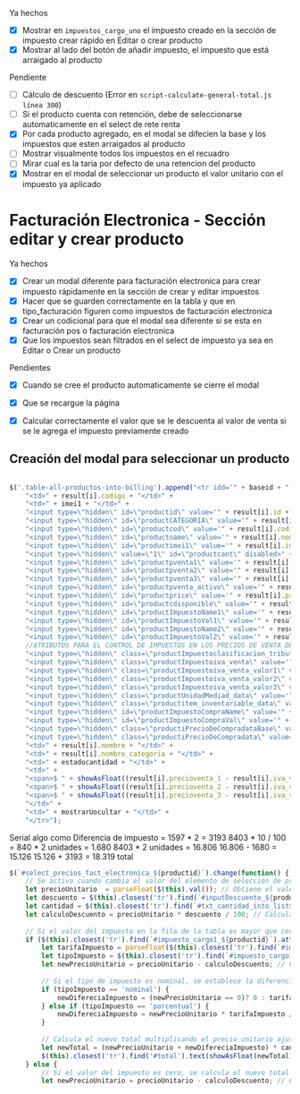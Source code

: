 Ya hechos
- [x] Mostrar en `impuestos_cargo_uno` el impuesto creado en la sección de impuesto crear rápido en Editar o crear producto
- [x] Mostrar al lado del botón de añadir impuesto, el impuesto que está arraigado al producto

Pendiente
- [ ] Cálculo de descuento (Error en `script-calculate-general-total.js línea 300`)
- [ ] Si el producto cuenta con retención, debe de seleccionarse automaticamente en el select de rete renta
- [x] Por cada producto agregado, en el modal se difecien la base y los impuestos que esten arraigados al producto
- [ ] Mostrar visualmente todos los impuestos en el recuadro
- [ ] Mirar cual es la taria por defecto de una retencion del producto
- [x] Mostrar en el modal de seleccionar un producto el valor unitario con el impuesto ya aplicado
# Facturación Electronica - Sección editar y crear producto
Ya hechos
- [x] Crear un modal diferente para facturación electronica para crear impuesto rápidamente en la sección de crear y editar impuestos
- [x] Hacer que se guarden correctamente en la tabla y que en tipo_facturación figuren como impuestos de facturación electronica
- [x] Crear un codicional para que el modal sea diferente si se esta en facturación pos o facturación electronica
- [x] Que los impuestos sean filtrados en el select de impuesto ya sea en Editar o Crear un producto

Pendientes
- [x] Cuando se cree el producto automaticamente se cierre el modal
- [x] Que se recargue la página
- [x] Calcular correctamente el valor que se le descuenta al valor de venta si se le agrega el impuesto previamente creado


## Creación del modal para seleccionar un producto

```javascript

$('.table-all-productos-into-billing').append("<tr idd='" + baseid + "' name='" + basename + "' taxd='" + basetaxd + "' taxn='" + basetaxn + "' base='" + basebase + "'>  " +  
    "<td>" + result[i].codigo + "</td>" +  
    "<td>" + imei1 + "</td>" +  
    "<input type=\"hidden\" id=\"productid\" value='" + result[i].id + "'>" +  
    "<input type=\"hidden\" id=\"productCATEGORIA\" value='" + result[i].id_categoria + "'>" +  
    "<input type=\"hidden\" id=\"productcod\" value='" + result[i].codigo + "'>" +  
    "<input type=\"hidden\" id=\"productname\" value='" + result[i].nombre + "'>" +  
    "<input type=\"hidden\" id=\"productimei1\" value='" + result[i].imei1 + "'>" +  
    "<input type=\"hidden\" value=\"1\" id=\"productcant\" disabled>" +  
    "<input type=\"hidden\" id=\"productpventa1\" value='" + result[i].precioventa_1 + "'>" +  
    "<input type=\"hidden\" id=\"productpventa2\" value='" + result[i].precioventa_2 + "'>" +  
    "<input type=\"hidden\" id=\"productpventa3\" value='" + result[i].precioventa_3 + "'>" +  
    "<input type=\"hidden\" id=\"productpventa_activo\" value='" + result[i].precioventa_activo + "'>" +  
    "<input type=\"hidden\" id=\"productprice\" value='" + result[i].precioventa_1 + "'>" +  
    "<input type=\"hidden\" id=\"productcdisponible\" value='" + result[i].cantidad_inicial + "'>" +  
    "<input type=\"hidden\" id=\"productImpuestoName1\" value='" + result[i].imp1 + "'>" +  
    "<input type=\"hidden\" id=\"productImpuestoVal1\" value='" + result[i].imp1_valor + "'>" +  
    "<input type=\"hidden\" id=\"productImpuestoName2\" value='" + result[i].imp2 + "'>" +  
    "<input type=\"hidden\" id=\"productImpuestoVal2\" value='" + result[i].imp2_valor + "'>" +  
    //ATRIBUTOS PARA EL CONTROL DE IMPUESTOS EN LOS PRECIOS DE VENTA DEL PRODUCTO  
    "<input type=\"hidden\" class=\"productImpuestoclasificacion_tributaria_venta\" value='" + result[i].clasificacion_tributaria_venta + "'>" +  
    "<input type=\"hidden\" class=\"productImpuestoiva_venta\" value='" + result[i].iva_venta + "'>" +  
    "<input type=\"hidden\" class=\"productImpuestoiva_venta_valor1\" value='" + result[i].iva_venta_valor1 + "'>" +  
    "<input type=\"hidden\" class=\"productImpuestoiva_venta_valor2\" value='" + result[i].iva_venta_valor2 + "'>" +  
    "<input type=\"hidden\" class=\"productImpuestoiva_venta_valor3\" value='" + result[i].iva_venta_valor3 + "'>" +  
    "<input type=\"hidden\" class=\"productUnidadMediad_data\" value='" + result[i].unidad_medida_sigla + "'>" +  
    "<input type=\"hidden\" class=\"productitem_inventariable_data\" value='" + result[i].item_inventariable + "'>" +  
    "<input type=\"hidden\" id=\"productImpuestoCompraName\" value='" + result[i].iva_compra_name + "'>" +  
    "<input type=\"hidden\" id=\"productImpuestoCompraVal\" value='" + result[i].iva_compra_tarifa + "'>" +  
    "<input type=\"hidden\" class=\"productiPrecioDeCompradataBase\" value='" + precioBaseCompra + "'>" +  
    "<input type=\"hidden\" class=\"productiPrecioDeCompradata\" value='" + precioCompraOCosto + "'>" +  
    "<td>" + result[i].nombre + "</td>" +  
    "<td>" + result[i].nombre_categoria + "</td>" +  
    "<td>" + estadocantidad + "</td>" +  
    "<td>" +  
    "<span>$ " + showAsFloat((result[i].precioventa_1 - result[i].iva_venta_valor1)) + "</span><br>" +  
    "<span>$ " + showAsFloat((result[i].precioventa_2 - result[i].iva_venta_valor2)) + "</span><br>" +  
    "<span>$ " + showAsFloat((result[i].precioventa_3 - result[i].iva_venta_valor3)) + "</span>" +  
    "</td>" +  
    "<td>" + mostrarUocultar + "</td>" +  
    "</tr>");
```


Serial algo como
Diferencia de impuesto = 1597 * 2  = 3193
8403 * 10 / 100  = 840 * 2 unidades = 1.680
8403 * 2 unidades  = 16.806
16.806 - 1680 = 15.126
15.126 + 3193 = 18.319 total


```javascript
$(`#select_precios_fact_electronica_${productid}`).change(function() {
    // Se activa cuando cambia el valor del elemento de selección de precios con un ID específico.
    let precioUnitario  = parseFloat($(this).val()); // Obtiene el valor seleccionado y lo convierte en un número de punto flotante.
    let descuento = $(this).closest('tr').find(`#inputDescuento_${productid}`).val(); // Obtiene el valor de un campo de entrada de descuento en la misma fila de la tabla.
    let cantidad = $(this).closest('tr').find(`#txt_cantidad_into_list${productid}`).val(); // Obtiene el valor de un campo de entrada de cantidad en la misma fila de la tabla.
    let calculoDescuento = precioUnitario * descuento / 100; // Calcula el descuento en función del precio unitario y el porcentaje de descuento.
    
    // Si el valor del impuesto en la fila de la tabla es mayor que cero, se realizan cálculos para el impuesto, incluyendo el tipo de impuesto (nominal o porcentual).
    if ($(this).closest('tr').find(`#impuesto_cargo1_${productid}`).attr('value') > 0) {
        let tarifaImpuesto = parseFloat($(this).closest('tr').find(`#impuesto_cargo1_${productid}`).attr('value')); // Obtiene el valor de la tarifa de impuesto en la misma fila de la tabla.
        let tipoImpuesto = $(this).closest('tr').find(`#impuesto_cargo1_${productid}`).attr('tipo'); // Obtiene el tipo de impuesto en la misma fila de la tabla.
        let newPrecioUnitario = precioUnitario - calculoDescuento; // Calcula el nuevo precio unitario después del descuento.
        
        // Si el tipo de impuesto es nominal, se establece la diferencia de impuesto en la tarifa de impuesto. Si es porcentual, se calcula la diferencia de impuesto en función del nuevo precio unitario y la tarifa de impuesto.
        if (tipoImpuesto == 'nominal') {
            newDifereciaImpuesto = (newPrecioUnitario == 0)? 0 : tarifaImpuesto; // Establece la diferencia de impuesto en la tarifa de impuesto si el nuevo precio unitario es cero.
        } else if (tipoImpuesto == 'porcentual') {
            newDifereciaImpuesto = newPrecioUnitario * tarifaImpuesto / 100; // Calcula la diferencia de impuesto en función del nuevo precio unitario y la tarifa de impuesto.
        }
        
        // Calcula el nuevo total multiplicando el precio unitario ajustado y la cantidad, y actualiza el elemento de totalización en la misma fila de la tabla HTML.
        let newTotal = (newPrecioUnitario + newDifereciaImpuesto) * cantidad;
        $(this).closest('tr').find('#total').text(showAsFloat(newTotal));
    } else {
        // Si el valor del impuesto es cero, se calcula el nuevo total multiplicando el precio unitario ajustado y la cantidad, y se actualiza el elemento de totalización en la misma fila de la tabla HTML.
        let newPrecioUnitario = precioUnitario - calculoDescuento; // Calcula el nuevo precio unitario después del descuento

```

